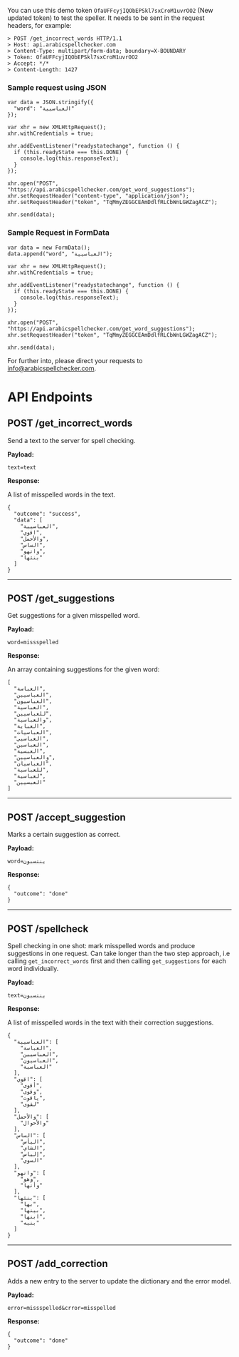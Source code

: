 You can use this demo token `OfaUFFcyjIQObEPSkl7sxCroM1uvrOO2` (New updated token) to test the speller. It needs to be sent in the request headers, for example:
```
> POST /get_incorrect_words HTTP/1.1
> Host: api.arabicspellchecker.com
> Content-Type: multipart/form-data; boundary=X-BOUNDARY
> Token: OfaUFFcyjIQObEPSkl7sxCroM1uvrOO2
> Accept: */*
> Content-Length: 1427
```

### Sample request using JSON

```
var data = JSON.stringify({
  "word": "العباسيية"
});

var xhr = new XMLHttpRequest();
xhr.withCredentials = true;

xhr.addEventListener("readystatechange", function () {
  if (this.readyState === this.DONE) {
    console.log(this.responseText);
  }
});

xhr.open("POST", "https://api.arabicspellchecker.com/get_word_suggestions");
xhr.setRequestHeader("content-type", "application/json");
xhr.setRequestHeader("token", "TqMmyZEGGCEAmDdlfRLCbWnLGWZagACZ");

xhr.send(data);
```

### Sample Request in FormData
```
var data = new FormData();
data.append("word", "العباسيية");

var xhr = new XMLHttpRequest();
xhr.withCredentials = true;

xhr.addEventListener("readystatechange", function () {
  if (this.readyState === this.DONE) {
    console.log(this.responseText);
  }
});

xhr.open("POST", "https://api.arabicspellchecker.com/get_word_suggestions");
xhr.setRequestHeader("token", "TqMmyZEGGCEAmDdlfRLCbWnLGWZagACZ");

xhr.send(data);
```

For further into, please direct your requests to info@arabicspellchecker.com.



# API Endpoints

## POST /get_incorrect_words

Send a text to the server for spell checking.

**Payload:**

~~~~~~~~
text=text
~~~~~~~~~

**Response:**

A list of misspelled words in the text.

~~~~
{
  "outcome": "success",
  "data": [
    "العباسيية",
    "اقوي",
    "والأحمل",
    "الساس",
    "وانهو",
    "بنئها"
  ]
}
~~~~




------------------------------------

## POST /get_suggestions

Get suggestions for a given misspelled word.

**Payload:**

~~~~~~~~
word=missspelled
~~~~~~~~~

**Response:**

An array containing suggestions for the given word:

```
[
  "العباسة",
  "العباسيين",
  "العباسيون",
  "العباسية",
  "للعباسيين",
  "والعباسية",
  "العباية",
  "العباسيات",
  "العباسيي",
  "العباسين",
  "العبسية",
  "والعباسيين",
  "العباسيان",
  "للعباسية",
  "لعباسية",
  "العبسيين"
]
```



----------------------------

## POST /accept_suggestion

Marks a certain suggestion as correct.

**Payload:**

~~~~~~~~
word=ينتسبون
~~~~~~~~~

**Response:**

```
{
  "outcome": "done"
}
```





------------------------------------

## POST /spellcheck

Spell checking in one shot: mark misspelled words and produce suggestions in one request. Can take longer than the two step approach, i.e calling `get_incorrect_words` first and then calling `get_suggestions` for each word individually.

**Payload:**

~~~~~~~~
text=ينتسبون
~~~~~~~~~

**Response:**

A list of misspelled words in the text with their correction suggestions.

```
{
  "العباسيية": [
    "العباسة",
    "العباسيين",
    "العباسيون",
    "العباسية"
  ],
  "اقوي": [
    "أقوى",
    "وقوى",
    "ياقوت",
    "لقوى"
  ],
  "والأحمل": [
    "والأحوال"
  ],
  "الساس": [
    "اليأس",
    "الشاي",
    "إلياس",
    "السوي"
  ],
  "وانهو": [
    "وهو",
    "وأنها"
  ],
  "بنئها": [
    "بها",
    "بينها",
    "ابنها",
    "بنيه"
  ]
}
```




------------------------------------

## POST /add_correction

Adds a new entry to the server to update the dictionary and the error model.

**Payload:**

~~~~~~~~
error=missspelled&crror=misspelled
~~~~~~~~~

**Response:**

```
{
  "outcome": "done"
}
```

